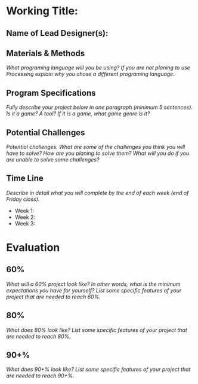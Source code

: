 # Working Title:
## Name of Lead Designer(s): 

## Materials & Methods
_What programing language will you be using? If you are not planing to use Processing explain why you chose a different programing language._

## Program Specifications
_Fully describe your project below in one paragraph (minimum 5 sentences). Is it a game? A tool? If it is a game, what game genre is it?_

## Potential Challenges
_Potential challenges. What are some of the challenges you think you will have to solve? How are you planing to solve them? What will you do if you are unable to solve some challenges?_

## Time Line
_Describe in detail what you will complete by the end of each week (end of Friday class)._
* Week 1:
* Week 2:
* Week 3:

# Evaluation
## 60%
_What will a 60% project look like?  In other words, what is the minimum expectations you have for yourself?  List some specific features of your project that are needed to reach 60%._

## 80%
_What does 80% look like?   List some specific features of your project that are needed to reach 80%._

## 90+%
_What does 90+% look like?   List some specific features of your project that are needed to reach 90+%._


